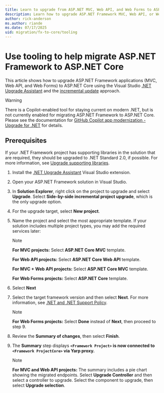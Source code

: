 ```yaml
---
title: Learn to upgrade from ASP.NET MVC, Web API, and Web Forms to ASP.NET Core
description: Learn how to upgrade ASP.NET Framework MVC, Web API, or Web Forms projects to ASP.NET Core using migration tooling
author: rick-anderson
ms.author: riande
ms.date: 07/17/2025
uid: migration/fx-to-core/tooling
---
```

# Use tooling to help migrate ASP.NET Framework to ASP.NET Core

This article shows how to upgrade ASP.NET Framework applications (MVC, Web API, and Web Forms) to ASP.NET Core using the Visual Studio [.NET Upgrade Assistant](https://marketplace.visualstudio.com/items?itemName=ms-dotnettools.upgradeassistant) and the [incremental update](xref:migration/fx-to-core/index) approach.


   > [!WARNING]
   > There is a Copilot-enabled tool for staying current on modern .NET, but is not currently enabled for migrating ASP.NET Framework to ASP.NET Core. Please see the documentation for [GitHub Copilot app modernization - Upgrade for .NET](/dotnet/core/porting/github-copilot-app-modernization-overview) for details.

## Prerequisites

If your .NET Framework project has supporting libraries in the solution that are required, they should be upgraded to .NET Standard 2.0, if possible. For more information, see [Upgrade supporting libraries](xref:migration/fx-to-core/start#upgrade-supporting-libraries).


1. Install the [.NET Upgrade Assistant](https://marketplace.visualstudio.com/items?itemName=ms-dotnettools.upgradeassistant) Visual Studio extension.
1. Open your ASP.NET Framework solution in Visual Studio.
1. In **Solution Explorer**, right click on the project to upgrade and select **Upgrade**. Select **Side-by-side incremental project upgrade**, which is the only upgrade option.
1. For the upgrade target, select **New project**.
1. Name the project and select the most appropriate template. If your solution includes multiple project types, you may add the required services later:

   > [!NOTE]
   > **For MVC projects:** Select **ASP.NET Core MVC** template.
   > 
   > **For Web API projects:** Select **ASP.NET Core Web API** template.
   > 
   > **For MVC + Web API projects:** Select **ASP.NET Core MVC** template.
   > 
   > **For Web Forms projects:** Select **ASP.NET Core** template.

1. Select **Next**
1. Select the target framework version and then select **Next**. For more information, see [.NET and .NET Support Policy](https://dotnet.microsoft.com/platform/support/policy/dotnet-core).

   > [!NOTE]
   > **For Web Forms projects:** Select **Done** instead of **Next**, then proceed to step 9.

1. Review the **Summary of changes**, then select **Finish**.
1. The **Summary** step displays **`<Framework Project>` is now connected to `<Framework ProjectCore>` via Yarp proxy.**

   > [!NOTE]
   > **For MVC and Web API projects:** The summary includes a pie chart showing the migrated endpoints. Select **Upgrade Controller** and then select a controller to upgrade. Select the component to upgrade, then select **Upgrade selection**.
